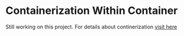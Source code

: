 # Containerization Within Container

Still working on this project. For details about continerization <a href="https://emagazine26.blogspot.com/2020/05/containerization-within-container.html">visit here</a>
